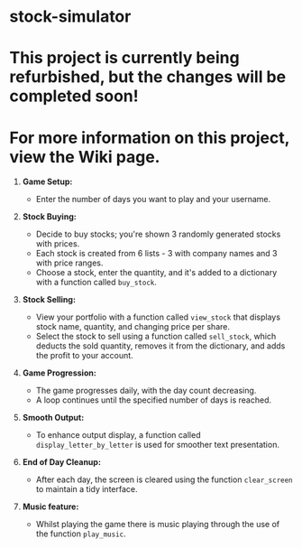 # stock-simulator

# This project is currently being refurbished, but the changes will be completed soon! 
# For more information on this project, view the Wiki page.

1. **Game Setup:**
   - Enter the number of days you want to play and your username.

2. **Stock Buying:**
   - Decide to buy stocks; you're shown 3 randomly generated stocks with prices.
   - Each stock is created from 6 lists - 3 with company names and 3 with price ranges.
   - Choose a stock, enter the quantity, and it's added to a dictionary with a function called `buy_stock`.

3. **Stock Selling:**
   - View your portfolio with a function called `view_stock` that displays stock name, quantity, and changing price per share.
   - Select the stock to sell using a function called `sell_stock`, which deducts the sold quantity, removes it from the dictionary, and adds the profit to your account.

4. **Game Progression:**
   - The game progresses daily, with the day count decreasing.
   - A loop continues until the specified number of days is reached.

5. **Smooth Output:**
   - To enhance output display, a function called `display_letter_by_letter` is used for smoother text presentation.

6. **End of Day Cleanup:**
   - After each day, the screen is cleared using the function `clear_screen` to maintain a tidy interface.
7. **Music feature:**
   - Whilst playing the game there is music playing through the use of the function `play_music`.
